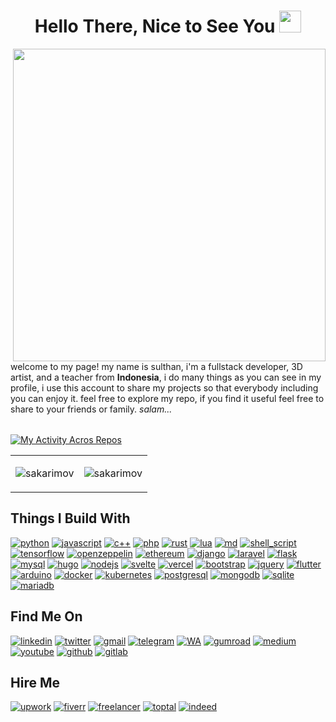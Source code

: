 <h1 align="center">Hello There, Nice to See You <img src="https://media.giphy.com/media/hvRJCLFzcasrR4ia7z/giphy.gif" width="35"></h1>

<picture> <img align=right src="https://user-images.githubusercontent.com/74038190/225813708-98b745f2-7d22-48cf-9150-083f1b00d6c9.gif" width="500"></picture>
welcome to my page!
my name is sulthan, i'm a fullstack developer, 3D artist, and a teacher from **Indonesia**, i do many things as you can see in my profile, i use this account to share my projects so that everybody including you can enjoy it. feel free to explore my repo, if you find it useful feel free to share to your friends or family. _salam..._

<table>
  <tbody>
    <tr border=none;>
    </tr>
  </tbody>
</table>

[![My Activity Acros Repos](https://github-readme-activity-graph.vercel.app/graph?username=sakarimov&theme=github-compact&radius=10&height=300&custom_title=My%20Last%20Activity&hide_border=true&line=ff6100&point=ff8a00&hide_title=true)](https://github.com/ashutosh00710/github-readme-activity-graph)

<table>
  <tbody>
    <tr border:none;>
<td border:none;>
<p><img src="https://github-readme-stats.vercel.app/api?username=sakarimov&show_icons=true&hide_border=true&theme=transparent&locale=en&hide=contribs,stars&show=prs_merged_percentage&rank_icon=percentile" alt="sakarimov" /></p>
</td>
<td border:none;>
<p><img src="https://github-readme-stats.vercel.app/api/top-langs?username=sakarimov&hide_border=true&show_icons=true&theme=transparent&locale=en&layout=compact" alt="sakarimov" /></p>
</td>
    </tr>
  </tbody>
</table>

## Things I Build With

[![python](https://img.shields.io/badge/Python-3776AB?style=for-the-badge&logo=python&logoColor=white)](python)
[![javascript](https://img.shields.io/badge/JavaScript-F7DF1E?style=for-the-badge&logo=JavaScript&logoColor=white)](javascript)
[![c++](https://img.shields.io/badge/C%2B%2B-00599C?style=for-the-badge&logo=c%2B%2B&logoColor=white)](c++)
[![php](https://img.shields.io/badge/PHP-777BB4?style=for-the-badge&logo=php&logoColor=white)](php)
[![rust](https://img.shields.io/badge/Rust-000000?style=for-the-badge&logo=rust&logoColor=white)](rust)
[![lua](https://img.shields.io/badge/Lua-2C2D72?style=for-the-badge&logo=lua&logoColor=white)](lua)
[![md](https://img.shields.io/badge/Markdown-000000?style=for-the-badge&logo=markdown&logoColor=white)](md)
[![shell_script](https://img.shields.io/badge/Shell_Script-121011?style=for-the-badge&logo=gnu-bash&logoColor=white)](shell_script)
[![tensorflow](https://img.shields.io/badge/TensorFlow-FF6F00?style=for-the-badge&logo=tensorflow&logoColor=white)](tensorflow)
[![openzeppelin](https://img.shields.io/badge/OpenZeppelin-4E5EE4?logo=openzeppelin&logoColor=fff&style=for-the-badge)](openzeppelin)
[![ethereum](https://img.shields.io/badge/Ethereum-3C3C3D?logo=ethereum&logoColor=fff&style=for-the-badge)](ethereum)
[![django](https://img.shields.io/badge/Django-092E20?style=for-the-badge&logo=django&logoColor=white)](django)
[![laravel](https://img.shields.io/badge/Laravel-FF2D20?style=for-the-badge&logo=laravel&logoColor=white)](laravel)
[![flask](https://img.shields.io/badge/Flask-000000?style=for-the-badge&logo=flask&logoColor=white)](flask)
[![mysql](https://img.shields.io/badge/MySQL-00000F?style=for-the-badge&logo=mysql&logoColor=white)](mysql)
[![hugo](https://img.shields.io/badge/Hugo-FF4088?style=for-the-badge&logo=hugo&logoColor=white)](hugo)
[![nodejs](https://img.shields.io/badge/Node.js-43853D?style=for-the-badge&logo=node.js&logoColor=white)](nodejs)
[![svelte](https://img.shields.io/badge/Svelte-4A4A55?style=for-the-badge&logo=svelte&logoColor=FF3E00)](svelte)
[![vercel](https://img.shields.io/badge/Vercel-000000?style=for-the-badge&logo=vercel&logoColor=white)](vercel)
[![bootstrap](https://img.shields.io/badge/Bootstrap-563D7C?style=for-the-badge&logo=bootstrap&logoColor=white)](bootstrap)
[![jquery](https://img.shields.io/badge/jQuery-0769AD?style=for-the-badge&logo=jquery&logoColor=white)](jquery)
[![flutter](https://img.shields.io/badge/Flutter-02569B?style=for-the-badge&logo=flutter&logoColor=whi)](flutter)
[![arduino](https://img.shields.io/badge/Arduino-00979D?style=for-the-badge&logo=Arduino&logoColor=white)](arduino)
[![docker](https://img.shields.io/badge/docker-%230db7ed.svg?style=for-the-badge&logo=docker&logoColor=white)](docker)
[![kubernetes](https://img.shields.io/badge/kubernetes-%23326ce5.svg?style=for-the-badge&logo=kubernetes&logoColor=white)](kubernetes)
[![postgresql](https://img.shields.io/badge/PostgreSQL-316192?style=for-the-badge&logo=postgresql&logoColor=white)](postgresql)
[![mongodb](https://img.shields.io/badge/MongoDB-4EA94B?style=for-the-badge&logo=mongodb&logoColor=white)](mongodb)
[![sqlite](https://img.shields.io/badge/SQLite-07405E?style=for-the-badge&logo=sqlite&logoColor=white)](sqlite)
[![mariadb](https://img.shields.io/badge/MariaDB-003545?style=for-the-badge&logo=mariadb&logoColor=white)](mariadb)

<!--START_SECTION:activity-->


## Find Me On
[![linkedin](https://img.shields.io/badge/LinkedIn-0077B5?style=for-the-badge&logo=linkedin&logoColor=white)](https://github.com/sakarimov)
[![twitter](https://img.shields.io/badge/Twitter-1DA1F2?style=for-the-badge&logo=twitter&logoColor=white)](https://twitter.com/Sulthan_Karimov)
[![gmail](https://img.shields.io/badge/Gmail-D14836?style=for-the-badge&logo=gmail&logoColor=white)](mailto:sulthankarimov@gmail.com)
[![telegram](https://img.shields.io/badge/Telegram-2CA5E0?style=for-the-badge&logo=telegram&logoColor=white)](https://t.me/mographmart)
[![WA](https://img.shields.io/badge/WhatsApp-25D366?style=for-the-badge&logo=whatsapp&logoColor=white)](https://wa.me/6285226357242)
[![gumroad](https://img.shields.io/badge/GUMROAD-36a9ae?style=for-the-badge&logo=gumroad&logoColor=white)](gumroad)
[![medium](https://img.shields.io/badge/Medium-12100E?style=for-the-badge&logo=medium&logoColor=white)](https://medium.com/@sakarimov)
[![youtube](https://img.shields.io/badge/YouTube-FF0000?style=for-the-badge&logo=youtube&logoColor=white)](https://www.youtube.com/channel/UCyUWNlbwEJI4XzGsh13EiOw)
[![github](https://img.shields.io/badge/GitHub-100000?style=for-the-badge&logo=github&logoColor=white)](https://github.com/sakarimov)
[![gitlab](https://img.shields.io/badge/GitLab-330F63?style=for-the-badge&logo=gitlab&logoColor=white)](https://gitlab.com/sulthankarimov)

<!--
## Support Me
[![buy me coffee](https://img.shields.io/badge/Buy_Me_A_Coffee-FFDD00?style=for-the-badge&logo=buy-me-a-coffee&logoColor=black)](coffee)
[![opencollective](https://img.shields.io/badge/OpenCollective-1F87FF?style=for-the-badge&logo=OpenCollective&logoColor=white)](opencollective)
[![patreon](https://img.shields.io/badge/Patreon-F96854?style=for-the-badge&logo=patreon&logoColor=white)](patreon)
[![paypal](https://img.shields.io/badge/PayPal-00457C?style=for-the-badge&logo=paypal&logoColor=white)](paypal)
[![sponsor](https://img.shields.io/badge/sponsor-30363D?style=for-the-badge&logo=GitHub-Sponsors&logoColor=#white)](sponsor)
-->

## Hire Me
[![upwork](https://img.shields.io/badge/UpWork-6FDA44?style=for-the-badge&logo=Upwork&logoColor=white)](upwork)
[![fiverr](https://img.shields.io/badge/fiverr-1DBF73?style=for-the-badge&logo=fiverr&logoColor=white)](fiverr)
[![freelancer](https://img.shields.io/badge/Freelancer-29B2FE?style=for-the-badge&logo=Freelancer&logoColor=white)](freelancer)
[![toptal](https://img.shields.io/badge/Toptal-3863A0?style=for-the-badge&logo=Toptal&logoColor=white)](toptal)
[![indeed](https://img.shields.io/badge/Indeed-003A9B?style=for-the-badge&logo=Indeed&logoColor=white)](indeed)

<!--
[![ask](https://img.shields.io/badge/Ask%20me-anything-1abc9c.svg)](ask)
[![built](http://ForTheBadge.com/images/badges/built-with-love.svg)](built)
[![aws](https://img.shields.io/badge/Amazon_AWS-232F3E?style=for-the-badge&logo=amazon-aws&logoColor=white)](aws)
[![gcloud](https://img.shields.io/badge/Google_Cloud-4285F4?style=for-the-badge&logo=google-cloud&logoColor=white)](gcloud)
[![blender](https://img.shields.io/badge/blender-%23F5792A.svg?style=for-the-badge&logo=blender&logoColor=white)](blender)
[![gimp](https://img.shields.io/badge/gimp-5C5543?style=for-the-badge&logo=gimp&logoColor=white)](gimp)
[![inkscape](https://img.shields.io/badge/Inkscape-000000?style=for-the-badge&logo=Inkscape&logoColor=white)](inkscape)
[![cloudflare](https://img.shields.io/badge/Cloudflare-F38020?style=for-the-badge&logo=Cloudflare&logoColor=white)](cloudflare)
[![ghaction](https://img.shields.io/badge/GitHub_Actions-2088FF?style=for-the-badge&logo=github-actions&logoColor=white)](ghaction)
[![redis](https://img.shields.io/badge/redis-%23DD0031.svg?&style=for-the-badge&logo=redis&logoColor=white)](redis)
[![tmux](https://img.shields.io/badge/tmux-1BB91F?style=for-the-badge&logo=tmux&logoColor=white)](tmux)
[![torbrowser](https://img.shields.io/badge/Tor_Browser-7D4698?style=for-the-badge&logo=Tor-Browser&logoColor=white)](torbrowser)
[![udemy](https://img.shields.io/badge/Udemy-EC5252?style=for-the-badge&logo=Udemy&logoColor=white)](udemy)
[![nvim](https://img.shields.io/badge/NeoVim-%2357A143.svg?&style=for-the-badge&logo=neovim&logoColor=white)](nvim)
[![postman](https://img.shields.io/badge/Postman-FF6C37?style=for-the-badge&logo=postman&logoColor=white)](postman)
[![jenkins](https://img.shields.io/badge/Jenkins-D24939?style=for-the-badge&logo=Jenkins&logoColor=white)](jenkins)
[![ddg](https://img.shields.io/badge/duckduckgo-de5833?style=for-the-badge&logo=duckduckgo&logoColor=white)](ddg)
[![firefox](https://img.shields.io/badge/Firefox-FF7139?style=for-the-badge&logo=Firefox-Browser&logoColor=white)](firefox)
[![tor](https://img.shields.io/badge/Tor-7D4698?style=for-the-badge&logo=Tor-Browser&logoColor=white)](tor)
[![reddit](https://img.shields.io/badge/Reddit-%23FF4500.svg?style=for-the-badge&logo=Reddit&logoColor=white)](reddit)
[![gitea](https://img.shields.io/badge/Gitea-34495E?style=for-the-badge&logo=gitea&logoColor=5D9425)](gitea)
[![selenium](https://img.shields.io/badge/-selenium-%43B02A?style=for-the-badge&logo=selenium&logoColor=white)](selenium)
[![fdroid](https://img.shields.io/badge/F_Droid-1976D2?style=for-the-badge&logo=f-droid&logoColor=white)](fdroid)
[![apache](https://img.shields.io/badge/apache-%23D42029.svg?style=for-the-badge&logo=apache&logoColor=white)](apache)
[![gunicorn](https://img.shields.io/badge/gunicorn-%298729.svg?style=for-the-badge&logo=gunicorn&logoColor=white)](gunicorn)
[![git](https://img.shields.io/badge/git-%23F05033.svg?style=for-the-badge&logo=git&logoColor=white)](git)
[![npm](https://img.shields.io/badge/npm-CB3837?style=for-the-badge&logo=npm&logoColor=white)](npm)
[![kaggle](https://img.shields.io/badge/Kaggle-20BEFF?style=for-the-badge&logo=Kaggle&logoColor=white)](https://github.com/sakarimov)
[![android](https://img.shields.io/badge/Android-3DDC84?style=for-the-badge&logo=android&logoColor=white)](android)
[![html](https://img.shields.io/badge/HTML-239120?style=for-the-badge&logo=html5&logoColor=white)](html)
[![css](https://img.shields.io/badge/CSS-239120?&style=for-the-badge&logo=css3&logoColor=white)](css)
[![arch](https://img.shields.io/badge/Arch_Linux-1793D1?style=for-the-badge&logo=arch-linux&logoColor=white)](https://aur.archlinux.org/account/sulthankarimov)
[![debian](https://img.shields.io/badge/Debian-A81D33?style=for-the-badge&logo=debian&logoColor=white)](debian)

## Projects You Might Like
TODO

## My Last Post
TODO

-->
